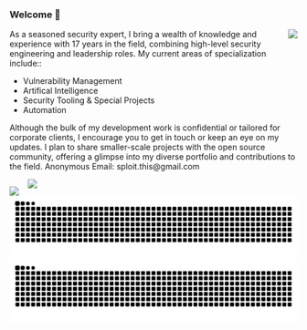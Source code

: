 ### Welcome 👋

<!-- <img src="src/banner-github-profile.png"> -->

<img align="right" style="margin-bottom:1rem;" src="https://github-readme-stats.vercel.app/api?username=Konsole512&hide=stars&show_icons=true&card_width=250&theme=city_lights">

<p>
  As a seasoned security expert, I bring a wealth of knowledge and experience with 17 years in the field, combining high-level security engineering and leadership roles. My current areas of specialization include::
  <ul>
  <li> Vulnerability Management</li>
  <li> Artifical Intelligence</li>
  <li> Security Tooling & Special Projects</li>
  <li> Automation</li>
  </ul>
  Although the bulk of my development work is confidential or tailored for corporate clients, I encourage you to get in touch or keep an eye on my updates. I plan to share smaller-scale projects with the open source community, offering a glimpse into my diverse portfolio and contributions to the field.
  Anonymous Email: sploit.this@gmail.com
</p>

<p>
<img align="left" style="margin-right:1rem;margin-top:0.8rem;" src="https://img.shields.io/badge/Tech Stack-2185BA?style=for-the-badge">
<img align="left" src="https://skillicons.dev/icons?i=python,rust,powershell,git,aws,azure,bash,bots,github,githubactions,grafana,graphql,linux,mongodb,mysql,nginx,postman,prometheus,sqlite,selenium">
</p>


![GitHub Snake Light](https://raw.githubusercontent.com/Konsole512/Konsole512/output/github-contribution-grid-snake.svg#gh-light-mode-only)
![GitHub Snake dark](https://raw.githubusercontent.com/Konsole512/Konsole512/output/github-contribution-grid-snake-dark.svg#gh-dark-mode-only)
